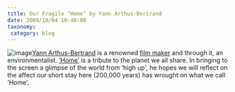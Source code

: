 ```yaml
---
title: Our Fragile ‘Home’ by Yann Arthus-Bertrand
date: 2009/10/04 10:40:00
taxonomy: 
 category: blog 
---
```


![image](http://lh5.ggpht.com/_-8eBgLSYyzA/SsuaRRMcifI/AAAAAAAAFCE/ZmmHfllAAP0/image%5B5%5D.png?imgmax=800)[Yann Arthus-Bertrand](http://en.wikipedia.org/wiki/Yann_Arthus-Bertrand) is a renowned [film maker](http://www.yannarthusbertrand.org/) and through it, an environmentalist. [‘Home’](http://www.youtube.com/watch?v=jqxENMKaeCU) is a tribute to the planet we all share. In bringing to the screen a glimpse of the world from ‘high up', he hopes we will reflect on the affect our short stay here (200,000 years) has wrought on what we call ‘Home’.

